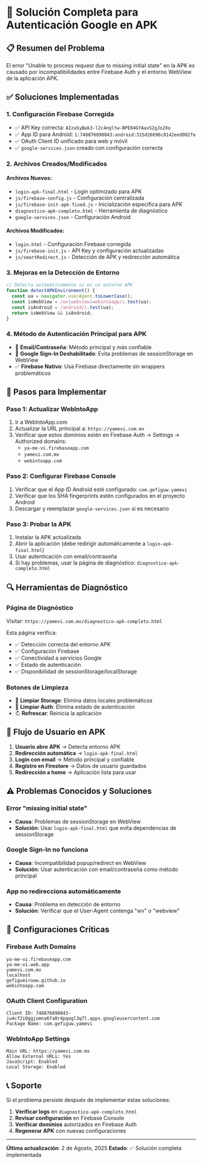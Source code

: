 # 🔧 Solución Completa para Autenticación Google en APK

## 📋 Resumen del Problema
El error "Unable to process request due to missing initial state" en la APK es causado por incompatibilidades entre Firebase Auth y el entorno WebView de la aplicación APK.

## ✅ Soluciones Implementadas

### 1. **Configuración Firebase Corregida**
- ✅ API Key correcta: `AIzaSyBak3-l2c4nqltw-BPE04GYAaxS2gJo2Xo`
- ✅ App ID para Android: `1:748876890843:android:315d26696c8142eed002fe`
- ✅ OAuth Client ID unificado para web y móvil
- ✅ `google-services.json` creado con configuración correcta

### 2. **Archivos Creados/Modificados**

#### Archivos Nuevos:
- `login-apk-final.html` - Login optimizado para APK
- `js/firebase-config.js` - Configuración centralizada
- `js/firebase-init-apk-fixed.js` - Inicialización específica para APK
- `diagnostico-apk-completo.html` - Herramienta de diagnóstico
- `google-services.json` - Configuración Android

#### Archivos Modificados:
- `login.html` - Configuración Firebase corregida
- `js/firebase-init.js` - API Key y configuración actualizadas
- `js/smartRedirect.js` - Detección de APK y redirección automática

### 3. **Mejoras en la Detección de Entorno**
```javascript
// Detecta automáticamente si es un entorno APK
function detectAPKEnvironment() {
  const ua = navigator.userAgent.toLowerCase();
  const isWebView = /wv|webview|webintoapp/i.test(ua);
  const isAndroid = /android/i.test(ua);
  return isWebView && isAndroid;
}
```

### 4. **Método de Autenticación Principal para APK**
- 🔑 **Email/Contraseña**: Método principal y más confiable
- 🚫 **Google Sign-In Deshabilitado**: Evita problemas de sessionStorage en WebView
- ✅ **Firebase Nativo**: Usa Firebase directamente sin wrappers problemáticos

## 🚀 Pasos para Implementar

### Paso 1: Actualizar WebIntoApp
1. Ir a WebIntoApp.com
2. Actualizar la URL principal a: `https://yamevi.com.mx`
3. Verificar que estos dominios estén en Firebase Auth → Settings → Authorized domains:
   - `ya-me-vi.firebaseapp.com`
   - `yamevi.com.mx`
   - `webintoapp.com`

### Paso 2: Configurar Firebase Console
1. Verificar que el App ID Android esté configurado: `com.gefiguw.yamevi`
2. Verificar que los SHA fingerprints estén configurados en el proyecto Android
3. Descargar y reemplazar `google-services.json` si es necesario

### Paso 3: Probar la APK
1. Instalar la APK actualizada
2. Abrir la aplicación (debe redirigir automáticamente a `login-apk-final.html`)
3. Usar autenticación con email/contraseña
4. Si hay problemas, usar la página de diagnóstico: `diagnostico-apk-completo.html`

## 🔍 Herramientas de Diagnóstico

### Página de Diagnóstico
Visitar: `https://yamevi.com.mx/diagnostico-apk-completo.html`

Esta página verifica:
- ✅ Detección correcta del entorno APK
- ✅ Configuración Firebase
- ✅ Conectividad a servicios Google
- ✅ Estado de autenticación
- ✅ Disponibilidad de sessionStorage/localStorage

### Botones de Limpieza
- 🧹 **Limpiar Storage**: Elimina datos locales problemáticos
- 🔄 **Limpiar Auth**: Elimina estado de autenticación
- ↻ **Refrescar**: Reinicia la aplicación

## 📱 Flujo de Usuario en APK

1. **Usuario abre APK** → Detecta entorno APK
2. **Redirección automática** → `login-apk-final.html`
3. **Login con email** → Método principal y confiable
4. **Registro en Firestore** → Datos de usuario guardados
5. **Redirección a home** → Aplicación lista para usar

## ⚠️ Problemas Conocidos y Soluciones

### Error "missing initial state"
- **Causa**: Problemas de sessionStorage en WebView
- **Solución**: Usar `login-apk-final.html` que evita dependencias de sessionStorage

### Google Sign-In no funciona
- **Causa**: Incompatibilidad popup/redirect en WebView
- **Solución**: Usar autenticación con email/contraseña como método principal

### App no redirecciona automáticamente
- **Causa**: Problema en detección de entorno
- **Solución**: Verificar que el User-Agent contenga "wv" o "webview"

## 🔧 Configuraciones Críticas

### Firebase Auth Domains
```
ya-me-vi.firebaseapp.com
ya-me-vi.web.app
yamevi.com.mx
localhost
gefigueiroaw.github.io
webintoapp.com
```

### OAuth Client Configuration
```
Client ID: 748876890843-ju4cf2i0ggjomna6fa8r4pqogl3q7l.apps.googleusercontent.com
Package Name: com.gefiguw.yamevi
```

### WebIntoApp Settings
```
Main URL: https://yamevi.com.mx
Allow External URLs: Yes
JavaScript: Enabled
Local Storage: Enabled
```

## 📞 Soporte

Si el problema persiste después de implementar estas soluciones:

1. **Verificar logs** en `diagnostico-apk-completo.html`
2. **Revisar configuración** en Firebase Console
3. **Verificar dominios** autorizados en Firebase Auth
4. **Regenerar APK** con nuevas configuraciones

---

**Última actualización**: 2 de Agosto, 2025
**Estado**: ✅ Solución completa implementada
